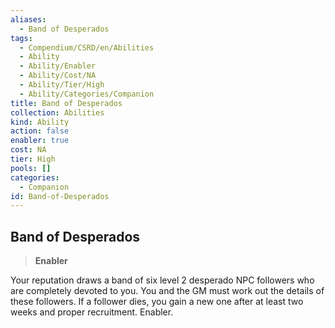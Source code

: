```yaml
---
aliases:
  - Band of Desperados
tags:
  - Compendium/CSRD/en/Abilities
  - Ability
  - Ability/Enabler
  - Ability/Cost/NA
  - Ability/Tier/High
  - Ability/Categories/Companion
title: Band of Desperados
collection: Abilities
kind: Ability
action: false
enabler: true
cost: NA
tier: High
pools: []
categories:
  - Companion
id: Band-of-Desperados
---
```

## Band of Desperados  
  
>**Enabler**
  
  
  
Your reputation draws a band of six level 2 desperado NPC followers who are completely devoted to you. You and the GM must work out the details of these followers. If a follower dies, you gain a new one after at least two weeks and proper recruitment. Enabler.
